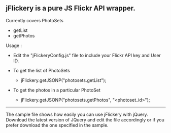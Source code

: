 jFlickery is a pure JS Flickr API wrapper.
---------------------------------------------------------
Currently covers
PhotoSets
 - getList
 - getPhotos

Usage :

- Edit the "jFlickeryConfig.js" file to include your Flickr API key and User ID.

- To get the list of PhotoSets

  - jFlickery.getJSONP("photosets.getList");

- To get the photos in a particular PhotoSet

  - jFlickery.getJSONP("photosets.getPhotos", "\<photoset_id\>");

----------------------------------------------------------

The sample file shows how easily you can use jFlickery with jQuery.
Download the latest version of JQuery and edit the file accordingly or if you prefer download the one specified in the sample.

